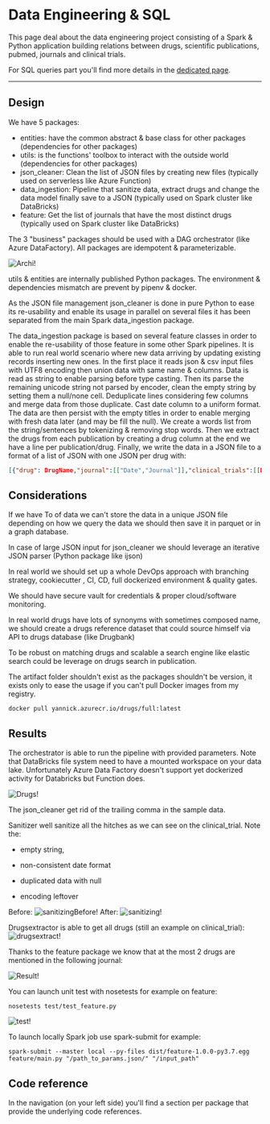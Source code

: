 # Data Engineering & SQL

This page deal about the data engineering project consisting of a Spark & Python application building relations between drugs, scientific publications, pubmed, journals and clinical trials.

For SQL queries part you'll find more details in the [dedicated page](/sql).

----

## Design
We have 5 packages:
 
- entities: have the common abstract & base class for other packages (dependencies for other packages)
- utils: is the functions' toolbox to interact with the outside world (dependencies for other packages)
- json_cleaner: Clean the list of JSON files by creating new files (typically used on serverless like Azure Function)
- data_ingestion: Pipeline that sanitize data, extract drugs and change the data model finally save to a JSON (typically used on Spark cluster like DataBricks)
- feature: Get the list of journals that have the most distinct drugs (typically used on Spark cluster like DataBricks)

The 3 "business" packages should be used with a DAG orchestrator (like Azure DataFactory).
All packages are idempotent & parameterizable.

![Archi!](/assets/images/pipeline_archi.png)

utils & entities are internally published Python packages.
The environment & dependencies mismatch are prevent by pipenv & docker.

As the JSON file management json_cleaner is done in pure Python to ease its re-usability and enable its usage
in parallel on several files it has been separated from the main Spark data_ingestion package.

The data_ingestion package is based on several feature classes in order to enable the re-usability of those feature in
some other Spark pipelines. It is able to run real world scenario where new data arriving by updating existing records 
inserting new ones. In the first place it reads json & csv input files with UTF8 encoding then union data with same name & columns.
Data is read as string to enable parsing before type casting.
Then its parse the remaining unicode string not parsed by encoder, clean the empty string by setting them a null/none cell.
Deduplicate lines considering few columns and merge data from those duplicate.
Cast date column to a uniform format. The data are then persist with the empty titles in order to enable merging with fresh data later (and may be fill the null).
We create a words list from the string/sentences by tokenizing & removing stop words.
Then we extract the drugs from each publication by creating a drug column at the end we have a line per publication/drug.
Finally, we write the data in a JSON file to a format of a list of JSON with one JSON per drug with: 

```json
[{"drug": DrugName,"journal":[["Date","Journal"]],"clinical_trials":[[Date, PublicationID]],"pubmed":[[Date, PublicationID]]},...]
```

## Considerations
If we have To of data we can't store the data in a unique JSON file depending on how we query the data we should then save
it in parquet or in a graph database.

In case of large JSON input for json_cleaner we should leverage an iterative JSON parser (Python package like ijson)

In real world we should set up a whole DevOps approach with branching strategy, cookiecutter , CI, CD, full dockerized environment & quality gates.

We should have secure vault for credentials & proper cloud/software monitoring.

In real world drugs have lots of synonyms with sometimes composed name, 
we should create a drugs reference dataset that could source himself via API to drugs database (like Drugbank) 

To be robust on matching drugs and scalable a search engine like elastic search could be leverage on drugs search in publication.

The artifact folder shouldn't exist as the packages shouldn't be version, it exists only to ease the usage if you can't pull Docker images from my registry.
```shell
docker pull yannick.azurecr.io/drugs/full:latest
```

## Results

The orchestrator is able to run the pipeline with provided parameters.
Note that DataBricks file system need to have a mounted workspace on your data lake.
Unfortunately Azure Data Factory doesn't support yet dockerized activity for Databricks but Function does.

![Drugs!](/assets/images/adf_dbs.png)

The json_cleaner get rid of the trailing comma in the sample data.

Sanitizer well sanitize all the hitches as we can see on the clinical_trial. 
Note the: 

- empty string,
  
- non-consistent date format

- duplicated data with null

- encoding leftover

Before:
![sanitizingBefore!](/assets/images/sanitizingBefore.png)
After:
![sanitizing!](/assets/images/sanitizing.png)

Drugsextractor is able to get all drugs (still an example on clinical_trial):
![drugsextract!](/assets/images/drugsextract.png)

Thanks to the feature package we know that at the most 2 drugs are mentioned in the following journal:

![Result!](/assets/images/end_result.png)

You can launch unit test with nosetests for example on feature:
```shell
nosetests test/test_feature.py
```
![test!](/assets/images/test.png)

To launch locally Spark job use spark-submit for example:
```shell
spark-submit --master local --py-files dist/feature-1.0.0-py3.7.egg feature/main.py "/path_to_params.json/" "/input_path"
```

## Code reference

In the navigation (on your left side) you'll find a section per package that provide the underlying code references.